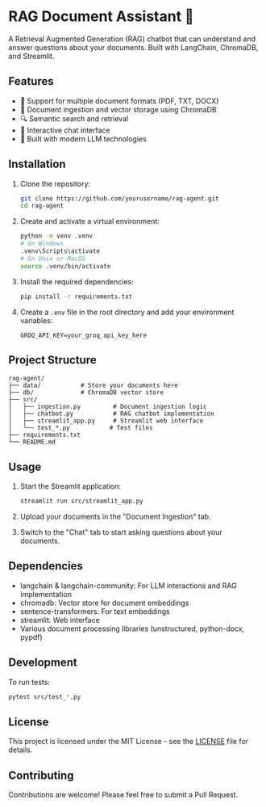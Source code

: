 # RAG Document Assistant 🤖

A Retrieval Augmented Generation (RAG) chatbot that can understand and answer questions about your documents. Built with LangChain, ChromaDB, and Streamlit.

## Features

- 📄 Support for multiple document formats (PDF, TXT, DOCX)
- 💾 Document ingestion and vector storage using ChromaDB
- 🔍 Semantic search and retrieval
- 💬 Interactive chat interface
- 🚀 Built with modern LLM technologies

## Installation

1. Clone the repository:

    ```bash
    git clone https://github.com/yourusername/rag-agent.git
    cd rag-agent
    ```

1. Create and activate a virtual environment:

    ```bash
    python -m venv .venv
    # On Windows
    .venv\Scripts\activate
    # On Unix or MacOS
    source .venv/bin/activate
    ```

2. Install the required dependencies:

    ```bash
    pip install -r requirements.txt
    ```

3. Create a `.env` file in the root directory and add your environment variables:

    ```env
    GROQ_API_KEY=your_groq_api_key_here
    ```

## Project Structure

```text
rag-agent/
├── data/           # Store your documents here
├── db/             # ChromaDB vector store
├── src/
│   ├── ingestion.py         # Document ingestion logic
│   ├── chatbot.py           # RAG chatbot implementation
│   ├── streamlit_app.py     # Streamlit web interface
│   └── test_*.py           # Test files
├── requirements.txt
└── README.md
```

## Usage

1. Start the Streamlit application:

    ```bash
    streamlit run src/streamlit_app.py
    ```

2. Upload your documents in the "Document Ingestion" tab.

3. Switch to the "Chat" tab to start asking questions about your documents.

## Dependencies

- langchain & langchain-community: For LLM interactions and RAG implementation
- chromadb: Vector store for document embeddings
- sentence-transformers: For text embeddings
- streamlit: Web interface
- Various document processing libraries (unstructured, python-docx, pypdf)

## Development

To run tests:

```bash
pytest src/test_*.py
```

## License

This project is licensed under the MIT License - see the [LICENSE](LICENSE) file for details.

## Contributing

Contributions are welcome! Please feel free to submit a Pull Request.
